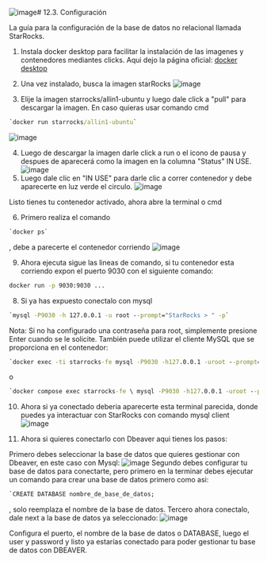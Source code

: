![image](https://github.com/user-attachments/assets/efd1e22e-5f3f-4cf8-8679-5948c3738dec)# 12.3. Configuración

La guía para la configuración de la base de datos no relacional llamada StarRocks.

1. Instala docker desktop para facilitar la instalación de las imagenes y contenedores mediantes clicks. Aqui dejo la página oficial: [docker desktop](https://docs.docker.com/desktop/setup/install/windows-install/)
  
2. Una vez instalado, busca la imagen starRocks
![image](https://github.com/user-attachments/assets/6407e2e1-e99c-4130-a2f2-aa4124380bfe)

3. Elije la imagen starrocks/allin1-ubuntu y luego dale click a "pull" para descargar la imagen. En caso quieras usar comando cmd
```cmd
`docker run starrocks/allin1-ubuntu`
```
![image](https://github.com/user-attachments/assets/295d337e-6c05-48e7-93de-8177112f4103)

4. Luego de descargar la imagen darle click a run o el icono de pausa y despues de aparecerá como la imagen en la columna "Status" IN USE.
![image](https://github.com/user-attachments/assets/f87adff7-e89e-476c-b54e-0af4d29caaf3)
5. Luego dale clic en "IN USE" para darle clic a correr contenedor y debe aparecerte en luz verde el circulo.
![image](https://github.com/user-attachments/assets/fc5c6786-a82c-4d87-9235-121438b53248)

Listo tienes tu contenedor activado, ahora abre la terminal o cmd

6. Primero realiza el comando
```cmd
`docker ps`
```
, debe a parecerte el contenedor corriendo
![image](https://github.com/user-attachments/assets/cea41f21-3976-4cc0-b197-f4c944b7358f)

9. Ahora ejecuta sigue las lineas de comando, si tu contenedor esta corriendo expon el puerto 9030 con el siguiente comando:
```cmd
docker run -p 9030:9030 ...
```
8. Si ya has expuesto conectalo con mysql
```cmd
`mysql -P9030 -h 127.0.0.1 -u root --prompt="StarRocks > " -p`
```
Nota: Si no ha configurado una contraseña para root, simplemente presione Enter cuando se le solicite. También puede utilizar el cliente MySQL que se proporciona en el contenedor:
```cmd
`docker exec -ti starrocks-fe mysql -P9030 -h127.0.0.1 -uroot --prompt="StarRocks > " -p
```
o
```cmd
`docker compose exec starrocks-fe \ mysql -P9030 -h127.0.0.1 -uroot --prompt="StarRocks > "
```

10. Ahora si ya conectado deberia aparecerte esta terminal parecida, donde puedes ya interactuar con StarRocks con comando mysql client
![image](https://github.com/user-attachments/assets/edb3971a-941d-4347-b384-6f13842f60e8)

11. Ahora si quieres conectarlo con Dbeaver aqui tienes los pasos:

Primero debes seleccionar la base de datos que quieres gestionar con Dbeaver, en este caso con Mysql:
![image](https://github.com/user-attachments/assets/aa3982e8-172e-44cd-ba2d-8d01b428524f)
Segundo debes configurar tu base de datos para conectarte, pero primero en la terminar debes ejecutar un comando para crear una base de datos primero como asi:
```cmd
`CREATE DATABASE nombre_de_base_de_datos;
```
, solo reemplaza el nombre de la base de datos.
Tercero ahora conectalo, dale next a la base de datos ya seleccionado:
![image](https://github.com/user-attachments/assets/61a2cf1c-5361-4b8d-880c-752857a65c3e)

Configura el puerto, el nombre de la base de datos o DATABASE, luego el user y password y listo ya estarías conectado para poder gestionar tu base de datos con DBEAVER.





